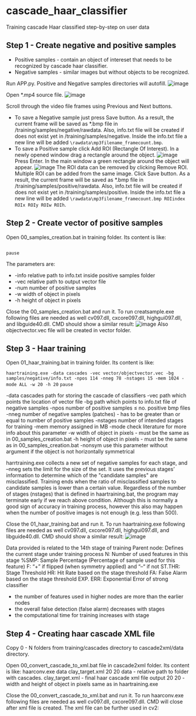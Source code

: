 # cascade_haar_classifier
 Training cascade Haar classified step-by-step on user data

## Step 1 - Create negative and positive samples

- Positive samples - contain an object of intereset that needs to be recognized by cascade haar classifier.
- Negative samples - similar images but without objects to be recognized.

Run APP.py. Positive and Negative samples directories will autofill.
![image](https://user-images.githubusercontent.com/24581566/150626859-722a6083-35d8-4878-8e65-641d340007db.png)

Open \*.mp4 source file.
![image](https://user-images.githubusercontent.com/24581566/150626883-621c59fa-5db3-4ad2-aab5-3bacbe2cdf2e.png)

Scroll through the video file frames using Previous and Next buttons. 

- To save a Negative sample just press Save button. As a result, the current frame will be saved as \*.bmp file in /training/samples/negative/rawdata. Also, info.txt file will be created if does not exist yet in /training/samples/negative. Inside the info.txt file a new line will be added ```\rawdata\mp3filename_framecount.bmp```.
- To save a Positive sample click Add ROI (Rectangle Of Interest). In a newly opened window drag a rectangle around the object.
![image](https://user-images.githubusercontent.com/24581566/150626930-7e05b39b-650a-41ac-b162-03e52cff90fb.png)
Press Enter. In the main window a green rectangle around the object will appear.
![image](https://user-images.githubusercontent.com/24581566/150626934-7cc380de-9552-4b8b-b776-67a995af3e8d.png)
The ROI data can be removed by clicking Remove ROI.
Multiple ROI can be added from the same image.
Click Save button. As a result, the current frame will be saved as \*.bmp file in /training/samples/positive/rawdata. Also, info.txt file will be created if does not exist yet in /training/samples/positive. Inside the info.txt file a new line will be added ```\rawdata\mp3filename_framecount.bmp ROIindex ROIx ROIy ROIw ROIh```.

## Step 2 - Create vector of positive samples

Open 00_samples_creation.bat in training folder. Its content is like:

```createsamples.exe -info samples/positive/info.txt -vec vector/objectvector.vec -num 114 -w 20 -h 20
```
```pause```

The parameters are:
- -info relative path to info.txt inside positive samples folder
- -vec relative path to output vector file
- -num number of positive samples
- -w width of object in pixels
- -h height of object in pixels

Close the 00_samples_creation.bat and run it. To run creatsample.exe following files are needed as well cv097.dll, cxcore097.dll, highgui097.dll, and libguide40.dll.
CMD should show a similar result:
![image](https://user-images.githubusercontent.com/24581566/150627011-a20000fc-d2ff-4413-8a69-9b4fe68b65ae.png)
Also objectvector.vec file will be created in vector folder.

## Step 3 - Haar training

Open 01_haar_training.bat in training folder. Its content is like:

```haartraining.exe -data cascades -vec vector/objectvector.vec -bg samples/negative/info.txt -npos 114 -nneg 78 -nstages 15 -mem 1024 -mode ALL -w 20 -h 20```
```pause```

-data       cascades path for storing the cascade of classifiers
-vec        path which points the location of vector file
-bg         path which points to info.txt file of negative samples
-npos       number of positive samples ≤ no. positive bmp files
-nneg       number of negative samples (patches) - has to be greater than or equal to number of positive samples
-nstages    number of intended stages for training
-mem        memory assigned in MB
-mode       check literature for more info about this parameter
-w          width of object in pixels - must be the same as in 00_samples_creation.bat
-h          height of object in pixels - must be the same as in 00_samples_creation.bat
-nonsym     use this parameter without argument if the object is not horizontally symmetrical

harrtraining.exe collects a new set of negative samples for each stage, and –nneg sets the limit for the size of the set. It uses the previous stages’ information to determine which of the "candidate samples" are misclassified. Training ends when the ratio of misclassified samples to candidate samples is lower than a certain value. Regardless of the number of stages (nstages) that is defined in haartraining.bat, the program may terminate early if we reach above condition. Although this is normally a good sign of accuracy in  training process, however this also may happen when the number of positive images is not enough (e.g. less than 500).

Close the 01_haar_training.bat and run it. To run haartraining.exe following files are needed as well cv097.dll, cxcore097.dll, highgui097.dll, and libguide40.dll.
CMD should show a similar result:
![image](https://user-images.githubusercontent.com/24581566/150627444-947fa3a9-5284-42f8-b59c-7abb058bd792.png)

Data provided is related to the 14th stage of training
Parent node: Defines the current stage under training process
N: Number of used features in this stage
%SMP: Sample Percentage (Percentage of sample used for this feature)
F: “+” if flipped (when symmetry applied) and “–“ if not
ST.THR: Stage Threshold
HR: Hit Rate based on the stage threshold
FA: False Alarm based on the stage threshold
EXP. ERR: Exponential Error of strong classifier

- the number of features used in higher nodes are more than the earlier nodes
- the overall false detection (false alarm) decreases with stages
- the computational time for training increases with stage

## Step 4 - Creating haar cascade XML file

Copy 0 - N folders from training/cascades directory to cascade2xml/data directory.

Open 00_convert_cascade_to_xml.bat file in cascade2xml folder. Its content is like:
haarconv.exe data clay_target.xml 20 20
data - relative path to folder with cascades.
clay_target.xml - final haar cascade xml file output
20 20 - width and height of object in pixels same as in haartraining.exe

Close the 00_convert_cascade_to_xml.bat and run it. To run haarconv.exe following files are needed as well cv097.dll, cxcore097.dll.
CMD will close after xml file is created.
The xml file can be further used in cv2:

```#initialize Haar classifier
```
```detector = cv2.CascadeClassifier('clay_target.xml')
```
```#detect object with haar cascade (select max weight)
```
```rectangles_w_h, levels, weights = detector.detectMultiScale3(image, scaleFactor=1.075, minNeighbors=5, minSize=(15, 15), maxSize=(50,50), outputRejectLevels=True)
```
